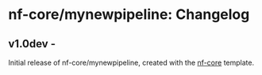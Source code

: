 # nf-core/mynewpipeline: Changelog

## v1.0dev - <date>
Initial release of nf-core/mynewpipeline, created with the [nf-core](http://nf-co.re/) template.
